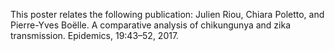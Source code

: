 This poster relates the following publication:
Julien Riou, Chiara Poletto, and Pierre-Yves Boëlle. A comparative analysis of
chikungunya and zika transmission. Epidemics, 19:43–52, 2017.
